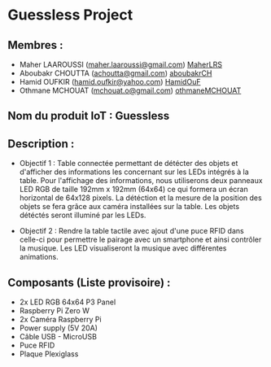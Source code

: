 # Guessless Project

## Membres :
* Maher LAAROUSSI (maher.laaroussi@gmail.com) [MaherLRS](https://github.com/MaherLRS "MaherLRS")
* Aboubakr CHOUTTA (achoutta@gmail.com)  [aboubakrCH](https://github.com/aboubakrCH "aboubakrCH")
* Hamid OUFKIR (hamid.oufkir@yahoo.com) [HamidOuF](https://github.com/HamidOuF "HamidOuF")
* Othmane MCHOUAT (mchouat.o@gmail.com)  [othmaneMCHOUAT](https://github.com/othmaneMCHOUAT "othmaneMCHOUAT")


## Nom du produit IoT : Guessless


## Description :

* Objectif 1 :
Table connectée permettant de détécter des objets et d'afficher des informations les concernant sur les LEDs intégrés à la table.
Pour l'affichage des informations, nous utiliserons deux panneaux LED RGB de taille 192mm x 192mm (64x64) ce qui formera un écran horizontal de 64x128 pixels.
La détéction et la mesure de la position des objets se fera grâce aux caméra installées sur la table.
Les objets détéctés seront illuminé par les LEDs.  

* Objectif 2 :
Rendre la table tactile avec ajout d'une puce RFID dans celle-ci pour permettre le pairage avec un smartphone et ainsi contrôler la musique.
Les LED visualiseront la musique avec différentes animations.


## Composants (Liste provisoire) :
* 2x LED RGB 64x64 P3 Panel
* Raspberry Pi Zero W
* 2x Caméra Raspberry Pi
* Power supply (5V 20A)
* Câble USB - MicroUSB
* Puce RFID
* Plaque Plexiglass
